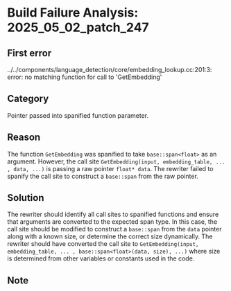 # Build Failure Analysis: 2025_05_02_patch_247

## First error

../../components/language_detection/core/embedding_lookup.cc:201:3: error: no matching function for call to 'GetEmbedding'

## Category
Pointer passed into spanified function parameter.

## Reason
The function `GetEmbedding` was spanified to take `base::span<float>` as an argument. However, the call site `GetEmbedding(input, embedding_table, ... , data, ...)` is passing a raw pointer `float* data`. The rewriter failed to spanify the call site to construct a `base::span` from the raw pointer.

## Solution
The rewriter should identify all call sites to spanified functions and ensure that arguments are converted to the expected span type. In this case, the call site should be modified to construct a `base::span` from the `data` pointer along with a known size, or determine the correct size dynamically. The rewriter should have converted the call site to `GetEmbedding(input, embedding_table, ... , base::span<float>(data, size), ...)` where size is determined from other variables or constants used in the code.

## Note